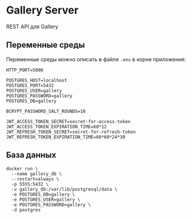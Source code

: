 # Gallery Server

REST API для Gallery

## Переменные среды

Переменные среды можно описать в файле `.env` в корне приложения:

```dotenv
HTTP_PORT=5000

POSTGRES_HOST=localhost
POSTGRES_PORT=5432
POSTGRES_USER=gallery
POSTGRES_PASSWORD=gallery
POSTGRES_DB=gallery

BCRYPT_PASSWORD_SALT_ROUNDS=10

JWT_ACCESS_TOKEN_SECRET=secret-for-access-token
JWT_ACCESS_TOKEN_EXPIRATION_TIME=60*12
JWT_REFRESH_TOKEN_SECRET=secret-for-refresh-token
JWT_REFRESH_TOKEN_EXPIRATION_TIME=60*60*24*30
```

## База данных

```shell
docker run \
  --name gallery_db \
  --restart=always \
  -p 5555:5432 \
  -v gallery_db:/var/lib/postgresql/data \
  -e POSTGRES_DB=gallery \
  -e POSTGRES_USER=gallery \
  -e POSTGRES_PASSWORD=gallery \
  -d postgres
```